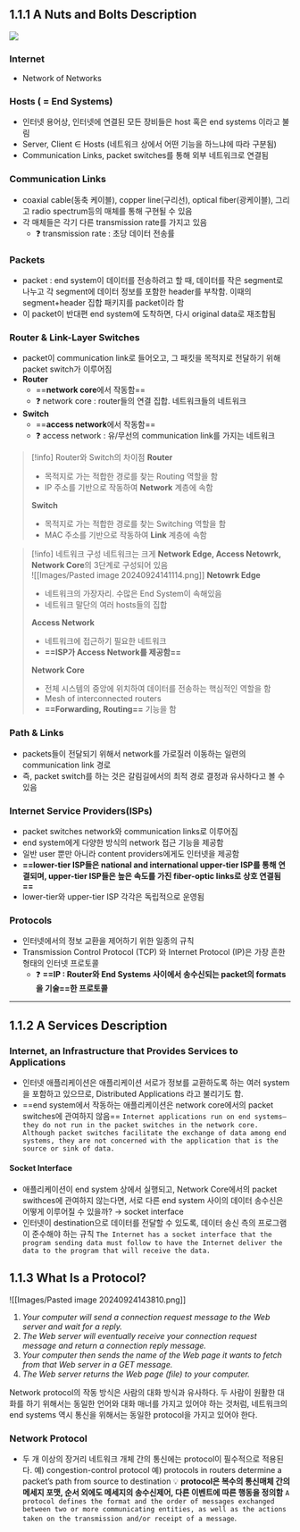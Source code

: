 
## 1.1.1 A Nuts and Bolts Description
![](https://i.imgur.com/BAqP33m.png)


### Internet
- Network of Networks

### Hosts ( = End Systems)
- 인터넷 용어상, 인터넷에 연결된 모든 장비들은 host 혹은 end systems 이라고 불림
- Server, Client ∈ Hosts (네트워크 상에서 어떤 기능을 하느냐에 따라 구분됨)
- Communication Links, packet switches를 통해 외부 네트워크로 연결됨

### Communication Links
- coaxial cable(동축 케이블), copper line(구리선), optical fiber(광케이블), 그리고 radio spectrum등의 매체를 통해 구현될 수 있음
- 각 매체들은 각기 다른 transmission rate를 가지고 있음
	- ❓ transmission rate : 초당 데이터 전송률

### Packets
- packet : end system이 데이터를 전송하려고 할 때, 데이터를 작은 segment로 나누고 각 segment에 데이터 정보를 포함한 header를 부착함. 이때의 segment+header 집합 패키지를 packet이라 함
- 이 packet이 반대편 end system에 도착하면, 다시 original data로 재조합됨

### Router & Link-Layer Switches
- packet이 communication link로 들어오고, 그 패킷을 목적지로 전달하기 위해 packet switch가 이루어짐
- **Router**
	- ==**network core**에서 작동함==
	- ❓ network core : router들의 연결 집합. 네트워크들의 네트워크
- **Switch**
	- ==**access network**에서 작동함==
	- ❓ access network : 유/무선의 communication link를 가지는 네트워크

> [!info] Router와 Switch의 차이점
> **Router**
> - 목적지로 가는 적합한 경로를 찾는 Routing 역할을 함
> - IP 주소를 기반으로 작동하여 **Network** 계층에 속함
> 
> **Switch**
> - 목적지로 가는 적합한 경로를 찾는 Switching 역할을 함
> - MAC 주소를 기반으로 작동하여 **Link** 계층에 속함
> 

>[!info] 네트워크 구성
>네트워크는 크게 **Network Edge, Access Netowrk, Network Core**의 3단계로 구성되어 있음<br>
>![[Images/Pasted image 20240924141114.png]]
>**Netowrk Edge**
>- 네트워크의 가장자리. 수많은 End System이 속해있음
>- 네트워크 말단의 여러 hosts들의 집합
>
>**Access Network**
>- 네트워크에 접근하기 필요한 네트워크
>- **==ISP가 Access Network를 제공함==**
>
>**Network Core**
>- 전체 시스템의 중앙에 위치하여 데이터를 전송하는 핵심적인 역할을 함
>- Mesh of interconnected routers
>- **==Forwarding, Routing==** 기능을 함

### Path & Links
- packets들이 전달되기 위해서 network를 가로질러 이동하는 일련의 communication link 경로
- 즉, packet switch를 하는 것은 갈림길에서의 최적 경로 결정과 유사하다고 볼 수 있음

### Internet Service Providers(ISPs)
- packet switches network와 communication links로 이루어짐
- end system에게 다양한 방식의 network 접근 기능을 제공함
- 일반 user 뿐만 아니라 content providers에게도 인터넷을 제공함
- **==lower-tier ISP들은 national and international upper-tier ISP를 통해 연결되며, upper-tier ISP들은 높은 속도를 가진 fiber-optic links로 상호 연결됨==**
- lower-tier와 upper-tier ISP 각각은 독립적으로 운영됨

### Protocols
- 인터넷에서의 정보 교환을 제어하기 위한 일종의 규칙
- Transmission Control Protocol (TCP) 와 Internet Protocol (IP)은 가장 흔한 형태의 인터넷 프로토콜
	- ❓ **==IP : Router와 End Systems 사이에서 송수신되는 packet의 formats을 기술==한 프로토콜**


<hr>


## 1.1.2 A Services Description
### Internet, an Infrastructure that Provides Services to Applications
- 인터넷 애플리케이션은 애플리케이션 서로가 정보를 교환하도록 하는 여러 system을 포함하고 있으므로, Distributed Applications 라고 불리기도 함. 
- ==end system에서 작동하는 애플리케이션은 network core에서의 packet switches에 관여하지 않음==
	`Internet applications run on end systems— they do not run in the packet switches in the network core. Although packet switches facilitate the exchange of data among end systems, they are not concerned with the application that is the source or sink of data.`


#### Socket Interface
- 애플리케이션이 end system 상에서 실행되고, Network Core에서의 packet swithces에 관여하지 않는다면, 서로 다른 end system 사이의 데이터 송수신은 어떻게 이루어질 수 있을까? → socket interface
- 인터넷이 destination으로 데이터를 전달할 수 있도록, 데이터 송신 측의 프로그램이 준수해야 하는 규칙
	`The Internet has a socket interface that the program sending data must follow to have the Internet deliver the data to the program that will receive the data.`


## 1.1.3 What Is a Protocol?
![[Images/Pasted image 20240924143810.png]]
1. *Your computer will send a connection request message to the Web server and wait for a reply.*
2. *The Web server will eventually receive your connection request message and return a connection reply message.*
3. *Your computer then sends the name of the Web page it wants to fetch from that Web server in a GET message.*
4. *The Web server returns the Web page (file) to your computer.*

Network protocol의 작동 방식은 사람의 대화 방식과 유사하다. 두 사람이 원활한 대화를 하기 위해서는 동일한 언어와 대화 매너를 가지고 있어야 하는 것처럼, 네트워크의 end systems 역시 통신을 위해서는 동일한 protocol을 가지고 있어야 한다.

### Network Protocol
- 두 개 이상의 장거리 네트워크 개체 간의 통신에는 protocol이 필수적으로 적용된다. 
	예) congestion-control protocol
	예) protocols in routers determine a packet’s path from source to destination
	💡 **protocol은 복수의 통신매체 간의 메세지 포맷, 순서 외에도 메세지의 송수신제어, 다른 이벤트에 따른 행동을 정의함**
		`A protocol defines the format and the order of messages exchanged between two or more communicating entities, as well as the actions taken on the transmission and/or receipt of a message`.
